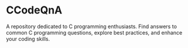 # CCodeQnA
A repository dedicated to C programming enthusiasts. Find answers to common C programming questions, explore best practices, and enhance your coding skills.
